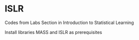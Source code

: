 # ISLR
Codes from Labs Section in Introduction to Statistical Learning

Install libraries MASS and ISLR as prerequisites
